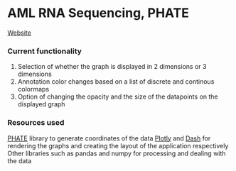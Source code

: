 # AML RNA Sequencing, PHATE
[Website](https://aml-rnaseq-phate.onrender.com/)

### Current functionality
1. Selection of whether the graph is displayed in 2 dimensions or 3 dimensions
1. Annotation color changes based on a list of discrete and continous colormaps
1. Option of changing the opacity and the size of the datapoints on the displayed graph

### Resources used
[PHATE](https://www.krishnaswamylab.org/projects/phate) library to generate coordinates of the data
[Plotly](https://plotly.com/) and [Dash](https://dash.plotly.com/) for rendering the graphs and creating the layout of the application respectively
Other libraries such as pandas and numpy for processing and dealing with the data
